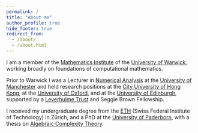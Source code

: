 ```yaml
---
permalink: /
title: "About me"
author_profile: true
hide_footer: true
redirect_from: 
  - /about/
  - /about.html
---
```


I am a member of the <a href="https://warwick.ac.uk/fac/sci/maths/">Mathematics Institute</a> of the <a href="http://www.warwick.ac.uk">University of Warwick</a>, working broadly on foundations of computational mathematics. 

Prior to Warwick I was a Lecturer in <a href="https://www.maths.manchester.ac.uk/research/themes/numerical-analysis-and-scientific-computing/"> Numerical Analysis</a> at the <a href="http://www.maths.manchester.ac.uk">University of Manchester</a> and held research positions at the <a href="http://www6.cityu.edu.hk/ma/">City University of Hong Kong</a>, at the <a href="http://www.maths.ox.ac.uk">University of Oxford</a>, and at the <a href="http://www.maths.ed.ac.uk">University of Edinburgh</a>, supported by a <a href="http://www.leverhulme.ac.uk">Leverhulme Trust</a> and Seggie Brown Fellowship. 

I received my undergraduate degree from the <a href="http://www.math.ethz.ch">ETH</a> (Swiss Federal Institute of Technology) in Z&uuml;rich, and a PhD at the <a href="http://www.uni-paderborn.de">University of Paderborn</a>, with a thesis on <a href="https://www.springer.com/gp/book/9783540605829">Algebraic Complexity Theory</a>.